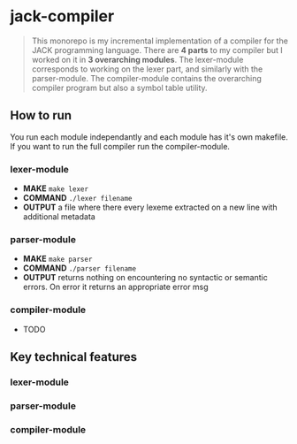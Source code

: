 # jack-compiler

> This monorepo is my incremental implementation of a compiler for the JACK programming language.
> There are **4 parts** to my compiler but I worked on it in **3 overarching modules**. The lexer-module
> corresponds to working on the lexer part, and similarly with the parser-module. The compiler-module
> contains the overarching compiler program but also a symbol table utility.

## How to run

You run each module independantly and each module has it's own makefile. If you want to run the full
compiler run the compiler-module.

### lexer-module

- **MAKE** `make lexer`
- **COMMAND** `./lexer filename`
- **OUTPUT** a file where there every lexeme extracted on a new line with additional metadata

### parser-module

- **MAKE** `make parser`
- **COMMAND** `./parser filename`
- **OUTPUT** returns nothing on encountering no syntactic or semantic errors. On error it returns an
  appropriate error msg

### compiler-module

- TODO

## Key technical features

### lexer-module

### parser-module

### compiler-module

